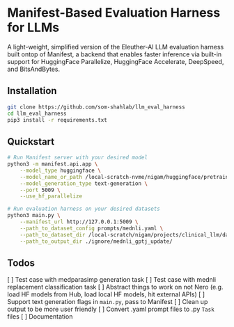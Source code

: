 # Manifest-Based Evaluation Harness for LLMs

A light-weight, simplified version of the Eleuther-AI LLM evaluation harness built ontop of Manifest, a backend that enables faster inference via built-in support for HuggingFace Parallelize, HuggingFace Accelerate, DeepSpeed, and BitsAndBytes.


## Installation

```bash
git clone https://github.com/som-shahlab/llm_eval_harness
cd llm_eval_harness
pip3 install -r requirements.txt
```

## Quickstart

```bash
# Run Manifest server with your desired model
python3 -m manifest.api.app \
	--model_type huggingface \
	--model_name_or_path /local-scratch-nvme/nigam/huggingface/pretrained/gpt-j-6B \
	--model_generation_type text-generation \
    --port 5009 \
	--use_hf_parallelize

# Run evaluation harness on your desired datasets
python3 main.py \
    --manifest_url http://127.0.0.1:5009 \
    --path_to_dataset_config prompts/mednli.yaml \
    --path_to_dataset_dir /local-scratch/nigam/projects/clinical_llm/data/mednli \
    --path_to_output_dir ./ignore/mednli_gptj_update/
```

## Todos

[ ] Test case with medparasimp generation task
[ ] Test case with mednli replacement classification task
[ ] Abstract things to work on not Nero (e.g. load HF models from Hub, load local HF models, hit external APIs)
[ ] Support text generation flags in `main.py`, pass to Manifest
[ ] Clean up output to be more user friendly
[ ] Convert .yaml prompt files to .py `Task` files
[ ] Documentation